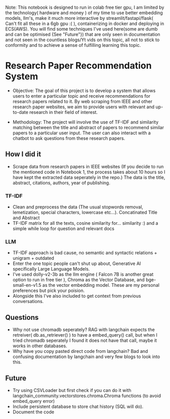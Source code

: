Note: This notebook is designed to run in colab free tier gpu, I am limited by the technology( hardware and money ) of my time to use better embedding models, llm's, make it much more interactive by streamlit/fastapi/flask( Can't fit all these in a 6gb gpu :( ), containerizing in docker and deploying in ECS(AWS). You will find some techniques I've used here(some are dumb and can be optimised {See "Future"}) that are only seen in documentation and not seen in the countless blogs/Yt vids on this topic, all not to stick to conformity and to achieve a sense of fulfilling learning this topic.

#  Research Paper Recommendation System

- Objective: The goal of this project is to develop a system that allows users to enter a particular topic and receive recommendations for research papers related to it. By web scraping from IEEE and other research paper websites, we aim to provide users with relevant and up-to-date research in their field of interest.

- Methodology: The project will involve the use of TF-IDF and similarity matching between the title and abstract of papers to recommend similar papers to a particular user input. The user can also interact with a chatbot to ask questions from these research papers.


## How I did it   

- Scrape data from research papers in IEEE websites (If you decide to run the mentioned code in Notebook 1, the process takes about 10 hours so I have kept the extracted data seperately in the repo.) The data is the title, abstract, citations, authors, year of publishing.

### TF-IDF
- Clean and preprocess the data (The usual stopwords removal, lemetization, special characters, lowercase etc...). Concatinated Title and Abstract
- TF-IDF matrix for all the texts, cosine similarity for... similarity :) and a simple while loop for question and relevant docs

### LLM
- TF-IDF approach is bad cause, no semantic and syntactic relations + unigram + outdated
- Enter the one topic people can't shut up about, Generative AI specifically Large Language Models.
- I've used dolly-v2-3b as the llm engine ( Falcon 7B is another great option to run in free tier ), Chroma as the Vector Database, and bge-small-en-v1.5 as the vector embedding model. These are my personal preferences but pick your poision.
- Alongside this I've also included to get context from previous conversations.

## Questions
- Why not use chromadb seperately? RAG with langchain expects the retreiver( db.as_retriever() ) to have a embed_query() call, but when I tried chromadb seperately I found it does not have that call, maybe it works in other databases.
- Why have you copy pasted direct code from langchain? Bad and confusing documentation by langchain and very few blogs to look into this.

## Future
- Try using CSVLoader but first check if you can do it with langchain_community.vectorstores.chroma.Chroma functions (to avoid embed_query error)
- Include persistent database to store chat history (SQL will do).
- Document the code
